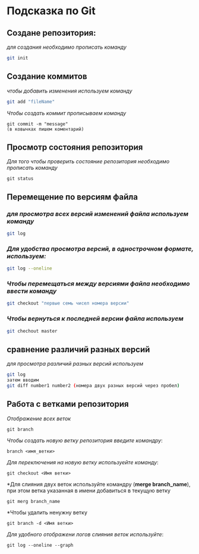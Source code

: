 # Подсказка по Git

## Создане репозитория:
*для создания необходимо прописать команду*
```sh
git init
``````

## Создание коммитов
*чтобы добавить изменения используем команду*
```sh 
git add "fileName"
``````
*Чтобы создать коммит прописываем команду*
``````
git commit -m "message"
(в ковычках пишем коментарий)
``````

## Просмотр состояния репозитория 
*Для того чтобы проверить состояние репозитория необходимо прописать команду*
```
git status
```

## Перемещение по версиям файла 
### *для просмотра всех версий изменений файла используем команду*
```sh
git log
```
### *Для удобства просмотра версий, в однострочном формате, используем:*
```sh
git log --oneline 
```


### *Чтобы перемещаться между версиями файла необходимо ввести команду*
```sh
git checkout "первые семь чисел номера версии"
```

### *Чтобы вернуться к последней версии файла используем*
```sh
git chechout master
``````

## сравнение различий разных версий 
*для просмотра различий разных версий используем*
```sh
git log
затем вводим
git diff number1 number2 (номера двух разных версий через пробел)
```

## Работа с ветками репозитория

*Отображение всех веток*
```
git branch
``````

*Чтобы создать новую ветку репозитория введите командру*:
```
branch <имя_ветки>
```

*Для переключения на новую ветку используейте команду*:
```
git checkout <Имя ветки>
```

*Для слияния двух веток используйте командру (**merge branch_name**), при этом ветка указанная в имени добавиться в текущую ветку
```
git merg branch_name
```
*Чтобы удалить ненужну ветку
```
git branch -d <Имя ветки>
```

*Для удобного отображени логов слияния веток используйте*:
```
git log --oneline --graph
```

